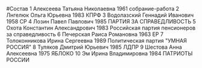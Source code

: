 #Состав
1 Алексеева Татьяна Николаевна 1961 собрание-работа
2 Лнгелюк Ольга Юрьевна 1983 КПРФ
3 Водолазский Геннадий Иванович 1958 СР
4 Лозин Павел Павлович 1985 ПАРТИЯ ЗА СПРАВЕДЛИВОСТЬ
5 Охота Константин Александрович 1983 Российская партия пенсионеров за справедливость
6 Печерская Раиса Романовна 1963 ЕР
7 Толоконникова Ирина Сергеевна 1989 Политическая партия \"УМНАЯ РОССИЯ\"
8 Туляков Дмитрий Юрьевич 1985 ЛДПР
9 Шестова Анна Алексеевна 1975 ЯБЛОКО
10 Эм Ирина Владимировна 1984 ПАТРИОТЫ РОССИИ
